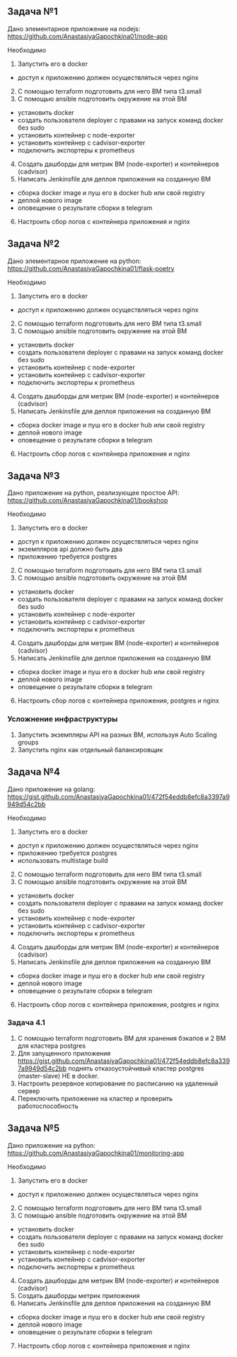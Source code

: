 ## Задача №1
Дано элементарное приложение на nodejs: https://github.com/AnastasiyaGapochkina01/node-app

Необходимо
1) Запустить его в docker
- доступ к приложению должен осуществляться через nginx
2) С помощью terraform подготовить для него ВМ типа t3.small
3) С помощью ansible подготовить окружение на этой ВМ
- установить docker
- создать пользователя deployer с правами на запуск команд docker без sudo
- установить контейнер с node-exporter
- установить контейнер с cadvisor-exporter
- подключить экспортеры к prometheus
4) Создать дашборды для метрик ВМ (node-exporter) и контейнеров (cadvisor)
5) Написать Jenkinsfile для деплоя приложения на созданную ВМ
- сборка docker image и пуш его в docker hub или свой registry
- деплой нового image
- оповещение о результате сборки в telegram
6) Настроить сбор логов с контейнера приложения и nginx

## Задача №2
Дано элементарное приложение на python: https://github.com/AnastasiyaGapochkina01/flask-poetry

Необходимо
1) Запустить его в docker
- доступ к приложению должен осуществляться через nginx
2) С помощью terraform подготовить для него ВМ типа t3.small
3) С помощью ansible подготовить окружение на этой ВМ
- установить docker
- создать пользователя deployer с правами на запуск команд docker без sudo
- установить контейнер с node-exporter
- установить контейнер с cadvisor-exporter
- подключить экспортеры к prometheus
4) Создать дашборды для метрик ВМ (node-exporter) и контейнеров (cadvisor)
5) Написать Jenkinsfile для деплоя приложения на созданную ВМ
- сборка docker image и пуш его в docker hub или свой registry
- деплой нового image
- оповещение о результате сборки в telegram
6) Настроить сбор логов с контейнера приложения и nginx

## Задача №3
Дано приложение на python, реализующее простое API: https://github.com/AnastasiyaGapochkina01/bookshop

Необходимо
1) Запустить его в docker
- доступ к приложению должен осуществляться через nginx
- экземпляров api должно быть два
- приложению требуется postgres
2) С помощью terraform подготовить для него ВМ типа t3.small
3) С помощью ansible подготовить окружение на этой ВМ
- установить docker
- создать пользователя deployer с правами на запуск команд docker без sudo
- установить контейнер с node-exporter
- установить контейнер с cadvisor-exporter
- подключить экспортеры к prometheus
4) Создать дашборды для метрик ВМ (node-exporter) и контейнеров (cadvisor)
5) Написать Jenkinsfile для деплоя приложения на созданную ВМ
- сборка docker image и пуш его в docker hub или свой registry
- деплой нового image
- оповещение о результате сборки в telegram
6) Настроить сбор логов с контейнера приложения, postgres и nginx
### Усложнение инфраструктуры
1) Запустить экземпляры API на разных ВМ, используя Auto Scaling groups
2) Запустить nginx как отдельный балансировщик

## Задача №4
Дано приложение на golang: https://gist.github.com/AnastasiyaGapochkina01/472f54eddb8efc8a3397a9949d54c2bb

Необходимо
1) Запустить его в docker
- доступ к приложению должен осуществляться через nginx
- приложению требуется postgres
- использовать multistage build
2) С помощью terraform подготовить для него ВМ типа t3.small
3) С помощью ansible подготовить окружение на этой ВМ
- установить docker
- создать пользователя deployer с правами на запуск команд docker без sudo
- установить контейнер с node-exporter
- установить контейнер с cadvisor-exporter
- подключить экспортеры к prometheus
4) Создать дашборды для метрик ВМ (node-exporter) и контейнеров (cadvisor)
5) Написать Jenkinsfile для деплоя приложения на созданную ВМ
- сборка docker image и пуш его в docker hub или свой registry
- деплой нового image
- оповещение о результате сборки в telegram
6) Настроить сбор логов с контейнера приложения, postgres и nginx

### Задача 4.1
1) С помощью terraform подготовить ВМ для хранения бэкапов и 2 ВМ для кластера postgres
2) Для запущенного приложения https://gist.github.com/AnastasiyaGapochkina01/472f54eddb8efc8a3397a9949d54c2bb поднять отказоустойчивый кластер postgres (master-slave) НЕ в docker. 
3) Настроить резервное копирование по расписанию на удаленный сервер
4) Переключить приложение на кластер и проверить работоспособность

## Задача №5
Дано приложение на python: https://github.com/AnastasiyaGapochkina01/monitoring-app

Необходимо
1) Запустить его в docker
- доступ к приложению должен осуществляться через nginx
2) С помощью terraform подготовить для него ВМ типа t3.small
3) С помощью ansible подготовить окружение на этой ВМ
- установить docker
- создать пользователя deployer с правами на запуск команд docker без sudo
- установить контейнер с node-exporter
- установить контейнер с cadvisor-exporter
- подключить экспортеры к prometheus
4) Создать дашборды для метрик ВМ (node-exporter) и контейнеров (cadvisor)
5) Создать дашборды метрик приложения
6) Написать Jenkinsfile для деплоя приложения на созданную ВМ
- сборка docker image и пуш его в docker hub или свой registry
- деплой нового image
- оповещение о результате сборки в telegram
7) Настроить сбор логов с контейнера приложения и nginx

